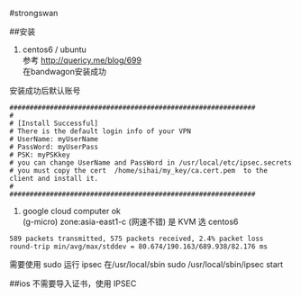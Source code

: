 #strongswan

##安装
1. centos6 / ubuntu  
参考 http://quericy.me/blog/699  
在bandwagon安装成功

安装成功后默认账号 
```
#############################################################
#
# [Install Successful]
# There is the default login info of your VPN
# UserName: myUserName
# PassWord: myUserPass
# PSK: myPSKkey
# you can change UserName and PassWord in /usr/local/etc/ipsec.secrets
# you must copy the cert  /home/sihai/my_key/ca.cert.pem  to the client and install it.
#
#############################################################
```

1. google cloud computer ok   
(g-micro) zone:asia-east1-c  (网速不错) 是 KVM 选 centos6


```
589 packets transmitted, 575 packets received, 2.4% packet loss
round-trip min/avg/max/stddev = 80.674/190.163/689.938/82.176 ms
```
需要使用 sudo 运行
ipsec 在/usr/local/sbin
sudo /usr/local/sbin/ipsec start



##ios
不需要导入证书，使用 IPSEC 

